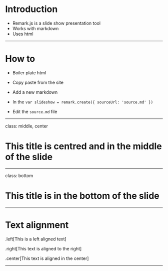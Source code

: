# Introduction

- Remark.js is a slide show presentation tool
- Works with markdown
- Uses html

---

# How to

- Boiler plate html

- Copy paste from the site

- Add a new markdown

- In the `var slideshow = remark.create({ sourceUrl: 'source.md' })` 

- Edit the `source.md` file

---

class: middle, center

# This title is centred and in the middle of the slide

---
class: bottom

# This title is in the bottom of the slide

---

# Text alignment


.left[This is a left aligned text]

.right[This text is aligned to the right]

.center[This text is aligned in the center]

---
